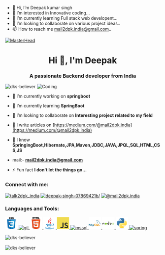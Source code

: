 - 👋 Hi, I’m Deepak kumar singh
- 👀 I’m interested in Innovative coding...
- 🌱 I’m currently learning Full stack web developent...
- 💞️ I’m looking to collaborate on various project ideas..
- 📫 How to reach me mail2dpk.india@gmail.com..

<!---
Dks-believer/Dks-believer is a ✨ special ✨ repository because its `README.md` (this file) appears on your GitHub profile.
You can click the Preview link to take a look at your changes.
--->
[![MasterHead](https://uploads.sitepoint.com/wp-content/uploads/2021/12/1638960504section1-badges.png)](https://dks-believer.io)

<h1 align="center">Hi 👋, I'm Deepak</h1>
<h3 align="center">A passionate Backend developer from India</h3>
<img align="right" alt="Coding" width="400" src="https://media0.giphy.com/media/qgQUggAC3Pfv687qPC/giphy.gif">

<p align="left"> <img src="https://komarev.com/ghpvc/?username=dks-believer&label=Profile%20views&color=0e75b6&style=flat" alt="dks-believer" /> </p>



- 🔭 I’m currently working on **springboot**

- 🌱 I’m currently learning **SpringBoot**

- 👯 I’m looking to collaborate on **Interesting project related to my field**

- 📝 I write articles on [https://medium.com/@mail2dpk.india](https://medium.com/@mail2dpk.india)

- 💬 I know **SpringingBoot,Hibernate,JPA,Maven,JDBC,JAVA,JPQL,SQL,HTML,CSS,JS**

-  mail:- **mail2dpk.india@gmail.com**

- ⚡ Fun fact **I don't let the things go...**

<h3 align="left">Connect with me:</h3>
<p align="left">
<a href="https://twitter.com/talk2dpk_india" target="blank"><img align="center" src="https://raw.githubusercontent.com/rahuldkjain/github-profile-readme-generator/master/src/images/icons/Social/twitter.svg" alt="talk2dpk_india" height="30" width="40" /></a>
<a href="https://linkedin.com/in/deepak-singh-07869421b/" target="blank"><img align="center" src="https://raw.githubusercontent.com/rahuldkjain/github-profile-readme-generator/master/src/images/icons/Social/linked-in-alt.svg" alt="deepak-singh-07869421b/" height="30" width="40" /></a>
<a href="https://medium.com/@mail2dpk.india" target="blank"><img align="center" src="https://raw.githubusercontent.com/rahuldkjain/github-profile-readme-generator/master/src/images/icons/Social/medium.svg" alt="@mail2dpk.india" height="30" width="40" /></a>
</p>

<h3 align="left">Languages and Tools:</h3>
<p align="left"> <a href="https://www.w3schools.com/css/" target="_blank" rel="noreferrer"> <img src="https://raw.githubusercontent.com/devicons/devicon/master/icons/css3/css3-original-wordmark.svg" alt="css3" width="40" height="40"/> </a> <a href="https://git-scm.com/" target="_blank" rel="noreferrer"> <img src="https://www.vectorlogo.zone/logos/git-scm/git-scm-icon.svg" alt="git" width="40" height="40"/> </a> <a href="https://www.w3.org/html/" target="_blank" rel="noreferrer"> <img src="https://raw.githubusercontent.com/devicons/devicon/master/icons/html5/html5-original-wordmark.svg" alt="html5" width="40" height="40"/> </a> <a href="https://www.java.com" target="_blank" rel="noreferrer"> <img src="https://raw.githubusercontent.com/devicons/devicon/master/icons/java/java-original.svg" alt="java" width="40" height="40"/> </a> <a href="https://developer.mozilla.org/en-US/docs/Web/JavaScript" target="_blank" rel="noreferrer"> <img src="https://raw.githubusercontent.com/devicons/devicon/master/icons/javascript/javascript-original.svg" alt="javascript" width="40" height="40"/> </a> <a href="https://www.microsoft.com/en-us/sql-server" target="_blank" rel="noreferrer"> <img src="https://www.svgrepo.com/show/303229/microsoft-sql-server-logo.svg" alt="mssql" width="40" height="40"/> </a> <a href="https://www.mysql.com/" target="_blank" rel="noreferrer"> <img src="https://raw.githubusercontent.com/devicons/devicon/master/icons/mysql/mysql-original-wordmark.svg" alt="mysql" width="40" height="40"/> </a> <a href="https://nodejs.org" target="_blank" rel="noreferrer"> <img src="https://raw.githubusercontent.com/devicons/devicon/master/icons/nodejs/nodejs-original-wordmark.svg" alt="nodejs" width="40" height="40"/> </a> <a href="https://www.python.org" target="_blank" rel="noreferrer"> <img src="https://raw.githubusercontent.com/devicons/devicon/master/icons/python/python-original.svg" alt="python" width="40" height="40"/> </a> <a href="https://spring.io/" target="_blank" rel="noreferrer"> <img src="https://www.vectorlogo.zone/logos/springio/springio-icon.svg" alt="spring" width="40" height="40"/> </a> </p>

<p><img align="center" src="https://github-readme-stats.vercel.app/api/top-langs?username=dks-believer&show_icons=true&locale=en&layout=compact" alt="dks-believer" /></p>

<p><img align="center" src="https://github-readme-streak-stats.herokuapp.com/?user=dks-believer&" alt="dks-believer" /></p>
